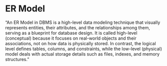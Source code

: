 # ER Model

“An ER Model in DBMS is a high-level data modeling technique that visually represents entities, their attributes, and the relationships among them, serving as a blueprint for database design. It is called high-level (conceptual) because it focuses on real-world objects and their associations, not on how data is physically stored. In contrast, the logical level defines tables, columns, and constraints, while the low-level (physical) model deals with actual storage details such as files, indexes, and memory structures.”